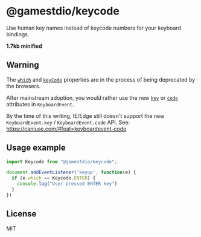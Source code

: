 # @gamestdio/keycode

Use human key names instead of keycode numbers for your keyboard bindings.

**1.7kb minified**

## Warning

The [`which`](https://developer.mozilla.org/en-US/docs/Web/API/KeyboardEvent/which) and [`keyCode`](https://developer.mozilla.org/en-US/docs/Web/API/KeyboardEvent/keyCode) properties are in the process of being deprecated by the browsers.

After mainstream adoption, you would rather use the new [`key`](https://developer.mozilla.org/en-US/docs/Web/API/KeyboardEvent/key) or [`code`](https://developer.mozilla.org/en-US/docs/Web/API/KeyboardEvent/code) attributes in `KeyboardEvent`.

By the time of this writing, IE/Edge still doesn't support the new `KeyboardEvent.key` / `KeyboardEvent.code` API. See: https://caniuse.com/#feat=keyboardevent-code

## Usage example

```typescript
import Keycode from "@gamestdio/keycode";

document.addEventListener('keyup', function(e) {
  if (e.which == Keycode.ENTER) {
    console.log("User pressed ENTER key")
  }
})
```

## License

MIT
